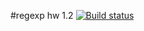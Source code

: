#regexp hw 1.2
[![Build status](https://ci.appveyor.com/api/projects/status/9u2y75ni320h2us7?svg=true)](https://ci.appveyor.com/project/ShulaevIvan/ajs-object-es6-hw-2)